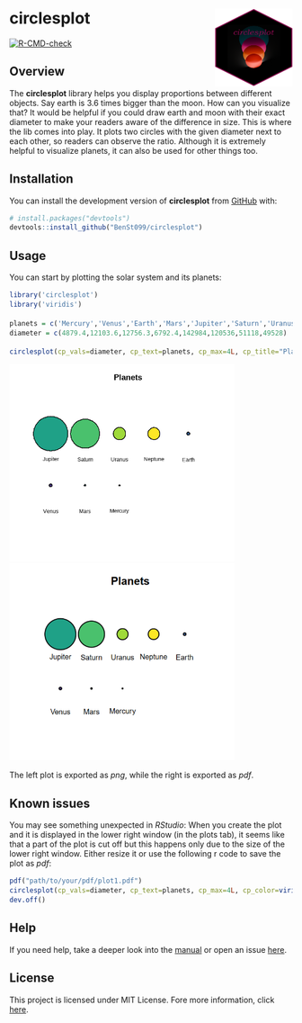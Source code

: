 
<!-- README.md is generated from README.Rmd. Please edit that file -->

# circlesplot <a href="https://github.com/BenSt099/circlesplot"><img src="man/figures/circlesplot_sticker.png" align="right" width="138" height="138"/></a>

<!-- badges: start -->

[![R-CMD-check](https://github.com/BenSt099/circlesplot/actions/workflows/R-CMD-check.yaml/badge.svg)](https://github.com/BenSt099/circlesplot/actions/workflows/R-CMD-check.yaml)
<!-- badges: end -->

## Overview

The **circlesplot** library helps you display proportions between
different objects. Say earth is 3.6 times bigger than the moon. How can
you visualize that? It would be helpful if you could draw earth and moon
with their exact diameter to make your readers aware of the difference
in size. This is where the lib comes into play. It plots two circles
with the given diameter next to each other, so readers can observe the
ratio. Although it is extremely helpful to visualize planets, it can
also be used for other things too.

## Installation

You can install the development version of **circlesplot** from
[GitHub](https://github.com/) with:

``` r
# install.packages("devtools")
devtools::install_github("BenSt099/circlesplot")
```

## Usage

You can start by plotting the solar system and its planets:

``` r
library('circlesplot')
library('viridis')

planets = c('Mercury','Venus','Earth','Mars','Jupiter','Saturn','Uranus','Neptune')
diameter = c(4879.4,12103.6,12756.3,6792.4,142984,120536,51118,49528)

circlesplot(cp_vals=diameter, cp_text=planets, cp_max=4L, cp_title="Planets", cp_color=viridis(8))
```

<img src="man/figures/README-example.png" width="400"
alt="plot, png-format" />
<img src="man/figures/README-example_3.png" width="400"
alt="plot, pdf-format" />

The left plot is exported as *png*, while the right is exported as
*pdf*.

## Known issues

You may see something unexpected in *RStudio*: When you create the plot
and it is displayed in the lower right window (in the plots tab), it
seems like that a part of the plot is cut off but this happens only due
to the size of the lower right window. Either resize it or use the
following r code to save the plot as *pdf*:

``` r
pdf("path/to/your/pdf/plot1.pdf")
circlesplot(cp_vals=diameter, cp_text=planets, cp_max=4L, cp_color=viridis(8), cp_title="Planets")
dev.off() 
```

## Help

If you need help, take a deeper look into the
[manual](https://benst099.github.io/circlesplot/articles/cp_vignette.html)
or open an issue [here](https://github.com/BenSt099/circlesplot/issues).

## License

This project is licensed under MIT License. Fore more information, click
[here](https://github.com/BenSt099/circlesplot/blob/main/LICENSE.md).

